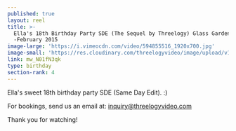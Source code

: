```yaml
---
published: true
layout: reel
title: >-
  Ella's 18th Birthday Party SDE (The Sequel by Threelogy) Glass Garden
  -February 2015
image-large: 'https://i.vimeocdn.com/video/594855516_1920x700.jpg'
image-small: 'https://res.cloudinary.com/threelogyvideo/image/upload/v1530422683/Ella-01.jpg'
link: mw_N01fN3qk
type: birthday
section-rank: 4
---
```

Ella's sweet 18th birthday party SDE (Same Day Edit). :)

For bookings, send us an email at: inquiry@threelogyvideo.com

Thank you for watching!
